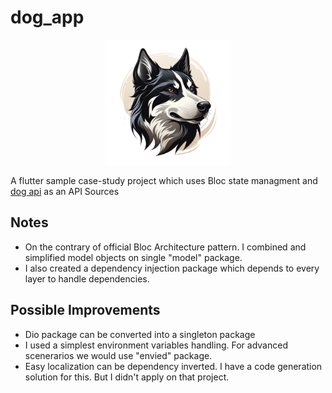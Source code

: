 # dog_app

<p align="center">
  <img src="./assets/splash/dog_app_splash.png" alt="dog app image" width="200"/>
</p>

A flutter sample case-study project which uses Bloc state managment and [dog api](https://dog.ceo/dog-api/) as an API Sources

## Notes

- On the contrary of official Bloc Architecture pattern. I combined and simplified model objects on single "model" package.
- I also created a dependency injection package which depends to every layer to handle dependencies.

## Possible Improvements
- Dio package can be converted into a singleton package
- I used a simplest environment variables handling. For advanced scenerarios we would use "envied" package.
- Easy localization can be dependency inverted. I have a code generation solution for this. But I didn't apply on that project.



